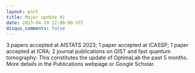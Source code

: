 ```yaml
---
layout: post
title: Major update #1
date: 2023-04-29 12:00:00 UTC
disqus_comments: false
---
```


3 papers accepted at AISTATS 2023; 1 paper accepted at ICASSP; 1 paper accepted at ICRA; 2 journal publications on GIST and fast quantum tomography: 
This constitutes the update of OptimaLab the past 5 months. More details in the Publications webpage or Google Scholar.
